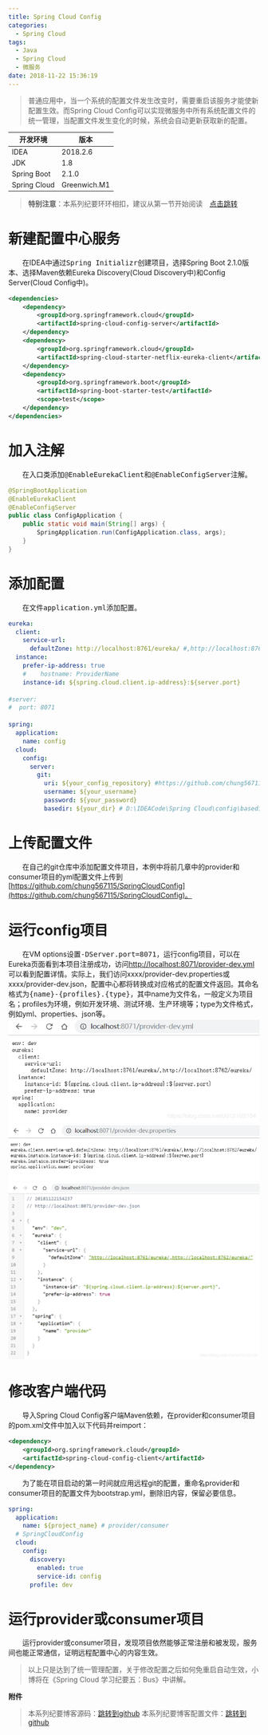 ```yaml
---
title: Spring Cloud Config
categories: 
  - Spring Cloud
tags:
  - Java
  - Spring Cloud
  - 微服务
date: 2018-11-22 15:36:19
---
```


> 普通应用中，当一个系统的配置文件发生改变时，需要重启该服务才能使新配置生效。而Spring Cloud Config可以实现微服务中所有系统配置文件的统一管理，当配置文件发生变化的时候，系统会自动更新获取新的配置。

<!-- more -->

开发环境    |  版本
-------- | -----
IDEA | 2018.2.6
JDK  | 1.8
Spring Boot| 2.1.0
Spring Cloud| Greenwich.M1

> **特别注意**：本系列纪要环环相扣，建议从第一节开始阅读&emsp;[点击跳转](http://zhangchong.xin/2018/11/20/Spring%20Cloud%20%E5%AD%A6%E4%B9%A0%E7%BA%AA%E8%A6%81%E4%B8%80%EF%BC%9AEureka/)

# 新建配置中心服务
&emsp;&emsp;在IDEA中通过<kbd>Spring Initializr</kbd>创建项目，选择Spring Boot 2.1.0版本、选择Maven依赖Eureka Discovery(Cloud Discovery中)和Config Server(Cloud Config中)。
```xml
<dependencies>
    <dependency>
        <groupId>org.springframework.cloud</groupId>
        <artifactId>spring-cloud-config-server</artifactId>
    </dependency>
    <dependency>
        <groupId>org.springframework.cloud</groupId>
        <artifactId>spring-cloud-starter-netflix-eureka-client</artifactId>
    </dependency>
    <dependency>
        <groupId>org.springframework.boot</groupId>
        <artifactId>spring-boot-starter-test</artifactId>
        <scope>test</scope>
    </dependency>
</dependencies>
```

# 加入注解
&emsp;&emsp;在入口类添加<kbd>@EnableEurekaClient</kbd>和<kbd>@EnableConfigServer</kbd>注解。
```java
@SpringBootApplication
@EnableEurekaClient
@EnableConfigServer
public class ConfigApplication {
    public static void main(String[] args) {
        SpringApplication.run(ConfigApplication.class, args);
    }
}
```

# 添加配置
&emsp;&emsp;在文件<kbd>application.yml</kbd>添加配置。
```yml
eureka:
  client:
    service-url:
      defaultZone: http://localhost:8761/eureka/ #,http://localhost:8762/eureka/
  instance:
    prefer-ip-address: true
    #    hostname: ProviderName
    instance-id: ${spring.cloud.client.ip-address}:${server.port}

#server:
#  port: 8071

spring:
  application:
    name: config
  cloud:
    config:
      server:
        git:
          uri: ${your_config_repository} #https://github.com/chung567115/SpringCloudConfig
          username: ${your_username}
          password: ${your_password}
          basedir: ${your_dir} # D:\IDEACode\Spring Cloud\config\basedir
```

# 上传配置文件
&emsp;&emsp;在自己的git仓库中添加配置文件项目，本例中将前几章中的provider和consumer项目的yml配置文件上传到[https://github.com/chung567115/SpringCloudConfig](https://github.com/chung567115/SpringCloudConfig)。

# 运行config项目
&emsp;&emsp;在VM options设置<kbd>-DServer.port=8071</kbd>，运行config项目，可以在Eureka页面看到本项目注册成功，访问[http://localhost:8071/provider-dev.yml](http://localhost:8071/provider-dev.yml)可以看到配置详情。实际上，我们访问xxxx/provider-dev.properties或xxxx/provider-dev.json，配置中心都将转换成对应格式的配置文件返回。其命名格式为<kbd>{name}-{profiles}.{type}</kbd>，其中name为文件名，一般定义为项目名；profiles为环境，例如开发环境、测试环境、生产环境等；type为文件格式，例如yml、properties、json等。
![yml](https://raw.githubusercontent.com/chung567115/chung567115.github.io/hexo-blog/blog-img/spring-cloud-4-1.png)
![properties](https://raw.githubusercontent.com/chung567115/chung567115.github.io/hexo-blog/blog-img/spring-cloud-4-2.png)
![json](https://raw.githubusercontent.com/chung567115/chung567115.github.io/hexo-blog/blog-img/spring-cloud-4-3.png)

# 修改客户端代码
&emsp;&emsp;导入Spring Cloud Config客户端Maven依赖，在provider和consumer项目的pom.xml文件中加入以下代码并reimport：
```xml
<dependency>
    <groupId>org.springframework.cloud</groupId>
    <artifactId>spring-cloud-config-client</artifactId>
</dependency>
```

&emsp;&emsp;为了能在项目启动的第一时间就应用远程git的配置，重命名provider和consumer项目的配置文件为bootstrap.yml，删除旧内容，保留必要信息。
```yml
spring:
  application:
    name: ${project_name} # provider/consumer
  # SpringCloudConfig
  cloud:
    config:
      discovery:
        enabled: true
        service-id: config
      profile: dev
```

# 运行provider或consumer项目
&emsp;&emsp;运行provider或consumer项目，发现项目依然能够正常注册和被发现，服务间也能正常通信，证明远程配置中心的内容生效。

> 以上只是达到了统一管理配置，关于修改配置之后如何免重启自动生效，小博将在《Spring Cloud 学习纪要五：Bus》中讲解。

<kbd>**附件**</kbd>
> 本系列纪要博客源码：[跳转到github](https://github.com/chung567115/SpringCloud)
> 本系列纪要博客配置文件：[跳转到github](https://github.com/chung567115/SpringCloudConfig)
